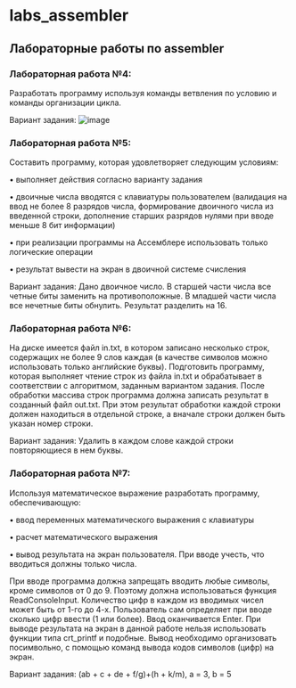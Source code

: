 # labs_assembler
## Лабораторные работы по assembler

### Лабораторная работа №4:
Разработать программу используя команды ветвления по условию и команды организации цикла.

Вариант задания:
![image](https://github.com/user-attachments/assets/cf54b936-cce9-4d51-9311-dde604a831ff)

### Лабораторная работа №5:
Составить программу, которая удовлетворяет следующим условиям:

•	выполняет действия согласно варианту задания

•	двоичные числа вводятся с клавиатуры пользователем (валидация на ввод не более 8 разрядов числа, формирование двоичного числа из введенной строки, дополнение старших разрядов нулями при вводе меньше 8 бит информации)

•	при реализации программы на Ассемблере использовать только логические операции

•	результат вывести на экран в двоичной системе счисления

Вариант задания: 
Дано двоичное число. В старшей части числа все четные биты заменить
на противоположные. В младшей части числа все нечетные биты обнулить. Результат разделить на 16.

### Лабораторная работа №6:
На диске имеется файл in.txt, в котором записано несколько строк,
содержащих не более 9 слов каждая (в качестве символов можно использовать только английские
буквы). Подготовить программу, которая выполняет чтение строк из файла
in.txt и обрабатывает в соответствии с алгоритмом, заданным вариантом
задания. После обработки массива строк программа должна записать
результат в созданный файл out.txt. При этом результат обработки каждой
строки должен находиться в отдельной строке, а вначале строки должен быть
указан номер строки.

Вариант задания:
Удалить в каждом слове каждой строки повторяющиеся в нем буквы. 

### Лабораторная работа №7:
Используя математическое выражение разработать программу, обеспечивающую:

• ввод переменных математического выражения с клавиатуры

• расчет математического выражения

• вывод результата на экран пользователя.
При вводе учесть, что вводиться должны только числа. 

При вводе программа должна запрещать вводить любые символы, кроме символов от 0 до 9. Поэтому должна использоваться функция ReadConsoleInput.
Количество цифр в каждом из вводимых чисел может быть от 1-го до 4-х. Пользователь сам определяет при вводе сколько цифр ввести (1 или более). Ввод оканчивается Enter.
При выводе результата на экран в данной работе нельзя использовать функции типа crt_printf и подобные. Вывод необходимо организовать посимвольно, с помощью команд вывода кодов символов (цифр) на экран.

Вариант задания:
(ab + c + de + f/g)+(h + k/m), a = 3, b = 5
